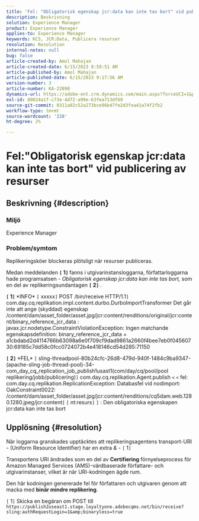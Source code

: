 ```yaml
---
title: 'Fel: "Obligatorisk egenskap jcr:data kan inte tas bort" vid publicering av resurser'
description: Beskrivning
solution: Experience Manager
product: Experience Manager
applies-to: Experience Manager
keywords: KCS, JCR:Data, Publicera resurser
resolution: Resolution
internal-notes: null
bug: false
article-created-by: Amol Mahajan
article-created-date: 6/15/2023 8:59:51 AM
article-published-by: Amol Mahajan
article-published-date: 6/15/2023 9:17:56 AM
version-number: 3
article-number: KA-22090
dynamics-url: https://adobe-ent.crm.dynamics.com/main.aspx?forceUCI=1&pagetype=entityrecord&etn=knowledgearticle&id=46c889f6-5a0b-ee11-8f6e-6045bd0065f9
exl-id: 80024a1f-c73e-4d72-a99e-63fea713df69
source-git-commit: 0311a02c52a273bce96b47fe2d3fea41a74f2fb2
workflow-type: tm+mt
source-wordcount: '228'
ht-degree: 2%

---
```


# Fel:&quot;Obligatorisk egenskap jcr:data kan inte tas bort&quot; vid publicering av resurser

## Beskrivning {#description}


### <b>Miljö</b>

Experience Manager



### <b>Problem/symtom</b>

Replikeringsköer blockeras plötsligt när resurser publiceras.

Medan meddelanden <b>`[` 1`]` </b> fanns i utgivarinstansloggarna, författarloggarna hade programsatsen - *Obligatorisk egenskap jcr:data kan inte tas bort,* som en del av replikeringsundantagen <b>`[` 2`]` </b>.


<b>`[` 1`]` </b> \*INFO\* `[` xxxxx`]`  POST /bin/receive HTTP/1.1`]`  com.day.cq.replikation.impl.content.durbo.DurboImportTransformer Det går inte att ange (skyddad) egenskap /content/dam/asset_folder/asset.jpg/jcr:content/renditions/original/jcr:content/binary_reference_jcr_data : javax.jcr.nodetype.ConstraintViolationException: Ingen matchande egenskapsdefinition: binary_reference_jcr_data = a1cbdabd2d4114766b63098a6e0f709cf9dad9861a2660f4bee7eb0f04560730:69185c7dd58c0fcc0724072b4e418146cd54d285:71150<br>

<b>`[` 2`]` </b> \*FEL\* `[` sling-threadpool-80b24cfc-26d8-479d-940f-1484c9ba9347-(apache-sling-job-thread-pool)-34-com_day_cq_replication_job_publish1usast1(com/day/cq/pool/pool replikering/jobb/publicering)`]`  com.day.cq.replikation.Agent.publish `<` `<`  fel: com.day.cq.replikation.ReplicationException: Databasfel vid nodimport: OakConstraint0022: /content/dam/asset_folder/asset.jpg/jcr:content/renditions/cq5dam.web.1280.1280.jpeg/jcr:content`[` `[` nt:resurs`]` `]` : Den obligatoriska egenskapen jcr:data kan inte tas bort<br>

## Upplösning {#resolution}


När loggarna granskades upptäcktes att replikeringsagentens transport-URI - (Uniform Resource Identifier) har en extra *&amp;* - `[` 1`]`

Transportens URI ändrades som en del av <b>Certifiering</b> förnyelseprocess för Amazon Managed Services (AMS)-värdbaserade författare- och utgivarinstanser, vilket är när URI-kodningen ägde rum.

Den här kodningen genererade fel för författaren och utgivaren genom att macka med <b>binär mindre replikering</b>.



`[` 1`]`  Skicka en begäran om POST till `https://publish2useast1.stage.loyaltyone.adobecqms.net/bin/receive?sling:authRequestLogin=1&amp;binaryless=true`

